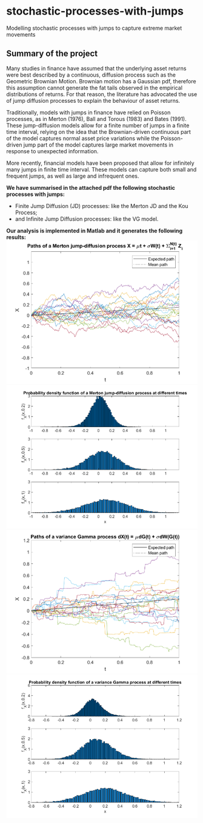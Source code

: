 # stochastic-processes-with-jumps
Modelling stochastic processes with jumps to capture extreme market movements 

## Summary of the project
Many studies in finance have assumed that the underlying asset returns were best described by a continuous, diffusion process such as the Geometric Brownian Motion.    Brownian motion has a Gaussian pdf, therefore this assumption cannot generate the fat tails observed in the empirical distributions of returns. For that reason, the literature has advocated the use of jump diffusion processes to explain the behaviour of asset returns. 

Traditionally, models with jumps in finance have relied on Poisson processes, as in Merton (1976), Ball and Torous (1983) and Bates (1991).  These jump-diffusion models allow for a finite number of jumps in a finite time interval, relying on the idea that the Brownian-driven continuous part of the model captures normal asset price variations while the Poisson-driven jump part of the model captures large market movements in response to unexpected information. 

More recently, financial models have been proposed that allow for infinitely many jumps in finite time interval. These models can capture both small and frequent jumps, as well as large and infrequent ones. 

**We have summarised in the attached pdf the following stochastic processes with jumps:**
- Finite Jump Diffusion (JD) processes: like the Merton JD and the Kou Process;
- and Infinite Jump Diffusion processes: like the VG model. 

**Our analysis is implemented in Matlab and it generates the following results:**
![](Images/mjdpaths.png)
![](Images/mjddensities.png)
![](Images/vgpaths.png)
![](Images/vgdensities.png)

